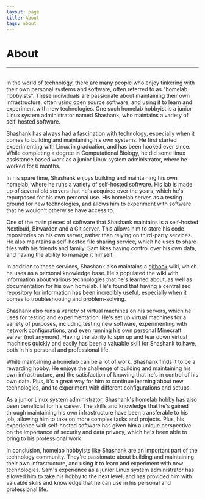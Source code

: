 ```yaml
---
layout: page
title: About
tags: about
---
```


# About  
---

<br/>
In the world of technology, there are many people who enjoy tinkering with their own personal systems and software, often referred to as "homelab hobbyists". These individuals are passionate about maintaining their own infrastructure, often using open source software, and using it to learn and experiment with new technologies. One such homelab hobbyist is a junior Linux system administrator named Shashank, who maintains a variety of self-hosted software.

Shashank has always had a fascination with technology, especially when it comes to building and maintaining his own systems. He first started experimenting with Linux in graduation, and has been hooked ever since. While completing a degree in Computational Biology, he did some linux assistance based work as a junior Linux system administrator, where he worked for 6 months.

In his spare time, Shashank enjoys building and maintaining his own homelab, where he runs a variety of self-hosted software. His lab is made up of several old servers that he's acquired over the years, which he's repurposed for his own personal use. His homelab serves as a testing ground for new technologies, and allows him to experiment with software that he wouldn't otherwise have access to.

One of the main pieces of software that Shashank maintains is a self-hosted Nextloud, Bitwarden and a Git server. This allows him to store his code repositories on his own server, rather than relying on third-party services. He also maintains a self-hosted file sharing service, which he uses to share files with his friends and family. Sam likes having control over his own data, and having the ability to manage it himself.

In addition to these services, Shashank also maintains a [gitbook](https://docs.shellshock.lol/notes) wiki, which he uses as a personal knowledge base. He's populated the wiki with information about various technologies that he's learned about, as well as documentation for his own homelab. He's found that having a centralized repository for information has been incredibly useful, especially when it comes to troubleshooting and problem-solving.

Shashank also runs a variety of virtual machines on his servers, which he uses for testing and experimentation. He's set up virtual machines for a variety of purposes, including testing new software, experimenting with network configurations, and even running his own personal Minecraft server (not anymore). Having the ability to spin up and tear down virtual machines quickly and easily has been a valuable skill for Shashank to have, both in his personal and professional life.

While maintaining a homelab can be a lot of work, Shashank finds it to be a rewarding hobby. He enjoys the challenge of building and maintaining his own infrastructure, and the satisfaction of knowing that he's in control of his own data. Plus, it's a great way for him to continue learning about new technologies, and to experiment with different configurations and setups.

As a junior Linux system administrator, Shashank's homelab hobby has also been beneficial for his career. The skills and knowledge that he's gained through maintaining his own infrastructure have been transferable to his job, allowing him to take on more complex tasks and projects. Plus, his experience with self-hosted software has given him a unique perspective on the importance of security and data privacy, which he's been able to bring to his professional work.

In conclusion, homelab hobbyists like Shashank are an important part of the technology community. They're passionate about building and maintaining their own infrastructure, and using it to learn and experiment with new technologies. Sam's experience as a junior Linux system administrator has allowed him to take his hobby to the next level, and has provided him with valuable skills and knowledge that he can use in his personal and professional life.  
  
  
  
